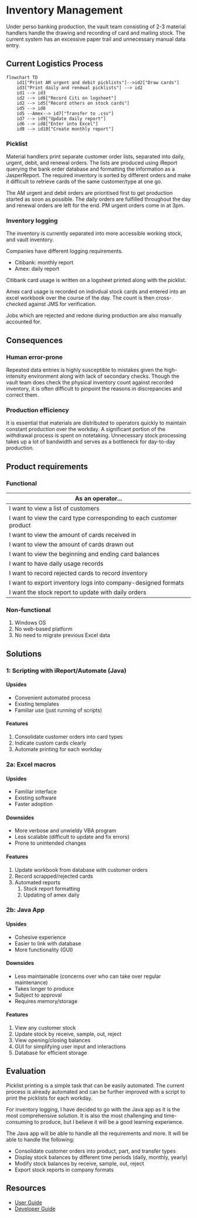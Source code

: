# Inventory Management

Under perso banking production, the vault team consisting of 2-3 material handlers handle the drawing and recording of card and mailing stock. The current system has an excessive paper trail and unnecessary manual data entry.

## Current Logistics Process

```mermaid
flowchart TD
    id1["Print AM urgent and debit picklists"]-->id2["Draw cards"]
    id3["Print daily and renewal picklists"] --> id2
    id1 --> id3
    id2 --> id6["Record Citi on logsheet"]
    id2 --> id5["Record others on stock cards"]
    id5 --> id8
    id5 --Amex--> id7["Transfer to .csv"]
    id7 --> id9["Update daily report"]
    id6 --> id8["Enter into Excel"]
    id8 --> id10["Create monthly report"]
```

### Picklist

Material handlers print separate customer order lists, separated into daily, urgent, debit, and renewal orders. The lists are produced using iReport querying the bank order database and formatting the information as a JasperReport. The required inventory is sorted by different orders and make it difficult to retrieve cards of the same customer/type at one go.

The AM urgent and debit orders are prioritised first to get production started as soon as possible. The daily orders are fulfilled throughout the day and renewal orders are left for the end. PM urgent orders come in at 3pm.

### Inventory logging

The inventory is currently separated into more accessible working stock, and vault inventory.

Companies have different logging requirements.

- Citibank: monthly report
- Amex: daily report

Citibank card usage is written on a logsheet printed along with the picklist.

Amex card usage is recorded on indivdual stock cards and entered into an excel workbook over the course of the day. The count is then cross-checked against JMS for verification.

Jobs which are rejected and redone during production are also manually accounted for.

## Consequences

### Human error-prone

Repeated data entries is highly susceptible to mistakes given the high-intensity environment along with lack of secondary checks. Though the vault team does check the physical inventory count against recorded inventory, it is often difficult to pinpoint the reasons in discrepancies and correct them.

### Production efficiency

It is essential that materials are distributed to operators quickly to maintain constant production over the workday. A significant portion of the withdrawal process is spent on notetaking. Unnecessary stock processing takes up a lot of bandwidth and serves as a bottleneck for day-to-day production.

## Product requirements

### Functional

| As an operator... |
|------|
| I want to view a list of customers |
| I want to view the card type corresponding to each customer product|
| I want to view the amount of cards received in |
| I want to view the amount of cards drawn out |
| I want to view the beginning and ending card balances|
| I want to have daily usage records |
| I want to record rejected cards to record inventory |
| I want to export inventory logs into company-designed formats|
| I want the stock report to update with daily orders |

### Non-functional

1. Windows OS
2. No web-based platform
3. No need to migrate previous Excel data

## Solutions

### 1: Scripting with iReport/Automate (Java)

#### Upsides

- Convenient automated process
- Existing templates
- Familiar use (just running of scripts)

#### Features

  1. Consolidate customer orders into card types
  2. Indicate custom cards clearly
  3. Automate printing for each workday

### 2a: Excel macros

#### Upsides

- Familiar interface
- Existing software
- Faster adoption

#### Downsides

- More verbose and unwieldy VBA program
- Less scalable (difficult to update and fix errors)
- Prone to unintended changes

#### Features

  1. Update workbook from database with customer orders
  2. Record scrapped/rejected cards
  3. Automated reports
     1. Stock report formatting
     2. Updating of amex daily

### 2b: Java App

#### Upsides

- Cohesive experience
- Easier to link with database
- More functionality (GUI)

#### Downsides

- Less maintainable (concerns over who can take over regular maintenance)
- Takes longer to produce
- Subject to approval
- Requires memory/storage

#### Features

1. View any customer stock
2. Update stock by receive, sample, out, reject
3. View opening/closing balances
4. GUI for simplifying user input and interactions
5. Database for efficient storage

## Evaluation

Picklist printing is a simple task that can be easily automated. The current process is already automated and can be further improved with a script to print the picklists for each workday.

For inventory logging, I have decided to go with the Java app as it is the most comprehensive solution. It is also the most challenging and time-consuming to produce, but I believe it will be a good learning experience.

The Java app will be able to handle all the requirements and more. It will be able to handle the following:

- Consolidate customer orders into product, part, and transfer types
- Display stock balances by different time periods (daily, monthly, yearly)
- Modify stock balances by receive, sample, out, reject
- Export stock reports in company formats

## Resources

- [User Guide](/User%20Guide.md)
- [Developer Guide](/Developer%20Guide.md)
